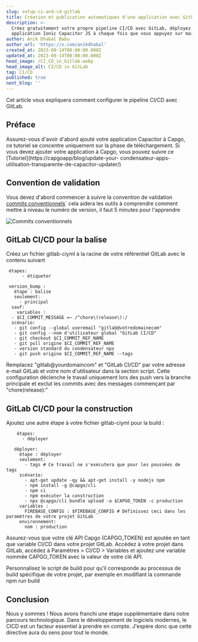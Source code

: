 ```yaml
---
slug: setup-ci-and-cd-gitlab
title: Création et publication automatiques d'une application avec GitLab
description: >-
  Créez gratuitement votre propre pipeline CI/CD avec GitLab, déployez votre
  application Ionic Capacitor JS à chaque fois que vous appuyez sur main.
author: Anik Dhabal Babu
author_url: 'https://x.com/anikdhabal'
created_at: 2023-09-14T00:00:00.000Z
updated_at: 2023-09-14T00:00:00.000Z
head_image: /CI_CD_in_Gitlab.webp
head_image_alt: CI/CD in GitLab
tag: CI/CD
published: true
next_blog: ''
---
```


Cet article vous expliquera comment configurer le pipeline CI/CD avec GitLab.

## Préface

Assurez-vous d'avoir d'abord ajouté votre application Capacitor à Capgo, ce tutoriel se concentre uniquement sur la phase de téléchargement. Si vous devez ajouter votre application à Capgo, vous pouvez suivre ce [Tutoriel](https://capgoapp/blog/update-your- condensateur-apps-utilisation-transparente-de-capacitor-updater/)

## Convention de validation

Vous devez d'abord commencer à suivre la convention de validation [commits conventionnels](https://wwwconventionalcommitsorg/en/v100/)\` cela aidera les outils à comprendre comment mettre à niveau le numéro de version, il faut 5 minutes pour l'apprendre

![Commits conventionnels](/conventional_commitswebp)

## GitLab CI/CD pour la balise

Créez un fichier gitlab-ciyml à la racine de votre référentiel GitLab avec le contenu suivant

      
     étapes:
          - étiqueter

     version_bump :
       étape : balise
       seulement:
         - principal
      sauf:
        variables :
      - $CI_COMMIT_MESSAGE =~ /^chore\(release\):/
      scénario:
       - git config --global useremail "gitlab@votredomainecom"
       - git config --nom d'utilisateur global "GitLab CI/CD"
       - git checkout $CI_COMMIT_REF_NAME
       - git pull origine $CI_COMMIT_REF_NAME
       - version standard du condensateur npx
       - git push origine $CI_COMMIT_REF_NAME --tags

Remplacez "gitlab@yourdomaincom" et "GitLab CI/CD" par votre adresse e-mail GitLab et votre nom d'utilisateur dans la section script. Cette configuration déclenche le travail uniquement lors des push vers la branche principale et exclut les commits avec des messages commençant par "chore(release):"

## GitLab CI/CD pour la construction

Ajoutez une autre étape à votre fichier gitlab-ciyml pour la build :

        étapes:
          - déployer

       déployer:
         étape : déployer
         seulement:
           - tags # Ce travail ne s'exécutera que pour les poussées de tags
         scénario:
           - apt-get update -qy && apt-get install -y nodejs npm
           - npm install -g @capgo/cli
           - npm ci
           - npm exécuter la construction
           - npx @capgo/cli bundle upload -a $CAPGO_TOKEN -c production
         variables :
           FIREBASE_CONFIG : $FIREBASE_CONFIG # Définissez ceci dans les paramètres de votre projet GitLab
         environnement:
           nom : production

Assurez-vous que votre clé API Capgo (CAPGO_TOKEN) est ajoutée en tant que variable CI/CD dans votre projet GitLab. Accédez à votre projet dans GitLab, accédez à Paramètres > CI/CD > Variables et ajoutez une variable nommée CAPGO_TOKEN avec la valeur de votre clé API.

Personnalisez le script de build pour qu'il corresponde au processus de build spécifique de votre projet, par exemple en modifiant la commande npm run build

## Conclusion

Nous y sommes ! Nous avons franchi une étape supplémentaire dans notre parcours technologique. Dans le développement de logiciels modernes, le CICD est un facteur essentiel à prendre en compte. J'espère donc que cette directive aura du sens pour tout le monde.